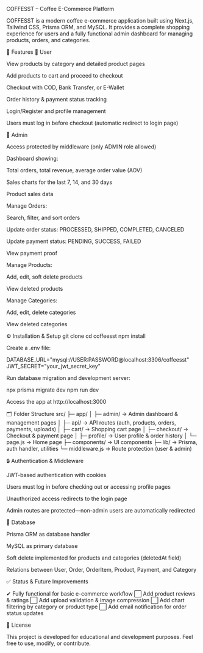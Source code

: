 COFFESST – Coffee E-Commerce Platform

COFFESST is a modern coffee e-commerce application built using Next.js, Tailwind CSS, Prisma ORM, and MySQL.
It provides a complete shopping experience for users and a fully functional admin dashboard for managing products, orders, and categories.

📌 Features
👤 User

View products by category and detailed product pages

Add products to cart and proceed to checkout

Checkout with COD, Bank Transfer, or E-Wallet

Order history & payment status tracking

Login/Register and profile management

Users must log in before checkout (automatic redirect to login page)

🔐 Admin

Access protected by middleware (only ADMIN role allowed)

Dashboard showing:

Total orders, total revenue, average order value (AOV)

Sales charts for the last 7, 14, and 30 days

Product sales data

Manage Orders:

Search, filter, and sort orders

Update order status: PROCESSED, SHIPPED, COMPLETED, CANCELED

Update payment status: PENDING, SUCCESS, FAILED

View payment proof

Manage Products:

Add, edit, soft delete products

View deleted products

Manage Categories:

Add, edit, delete categories

View deleted categories

⚙️ Installation & Setup
git clone <repository-url>
cd coffeesst
npm install


Create a .env file:

DATABASE_URL="mysql://USER:PASSWORD@localhost:3306/coffeesst"
JWT_SECRET="your_jwt_secret_key"


Run database migration and development server:

npx prisma migrate dev
npm run dev


Access the app at http://localhost:3000

🗂 Folder Structure
src/
 ├─ app/
 │   ├─ admin/        → Admin dashboard & management pages
 │   ├─ api/          → API routes (auth, products, orders, payments, uploads)
 │   ├─ cart/         → Shopping cart page
 │   ├─ checkout/     → Checkout & payment page
 │   ├─ profile/      → User profile & order history
 │   └─ page.js       → Home page
 ├─ components/       → UI components
 ├─ lib/              → Prisma, auth handler, utilities
 └─ middleware.js     → Route protection (user & admin)

🔒 Authentication & Middleware

JWT-based authentication with cookies

Users must log in before checking out or accessing profile pages

Unauthorized access redirects to the login page

Admin routes are protected—non-admin users are automatically redirected

💾 Database

Prisma ORM as database handler

MySQL as primary database

Soft delete implemented for products and categories (deletedAt field)

Relations between User, Order, OrderItem, Product, Payment, and Category

✅ Status & Future Improvements

✔ Fully functional for basic e-commerce workflow
⬜ Add product reviews & ratings
⬜ Add upload validation & image compression
⬜ Add chart filtering by category or product type
⬜ Add email notification for order status updates

📄 License

This project is developed for educational and development purposes.
Feel free to use, modify, or contribute.
